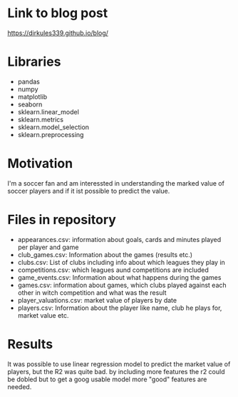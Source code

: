# Link to blog post

https://dirkules339.github.io/blog/

# Libraries
- pandas
- numpy 
- matplotlib
- seaborn 
- sklearn.linear_model 
- sklearn.metrics 
- sklearn.model_selection 
- sklearn.preprocessing 

# Motivation
I'm a soccer fan and am interessted in understanding the marked value of soccer players and if it ist possible to predict the value.

# Files in repository
- appearances.csv: information about goals, cards and minutes played per player and game
- club_games.csv: Information about the games (results etc.)
- clubs.csv: List of clubs including info about which leagues they play in
- competitions.csv: which leagues aund competitions are included
- game_events.csv: Information about what happens during the games
- games.csv: information about games, which clubs played against each other in witch competition and what was the result
- player_valuations.csv: market value of players by date
- players.csv: Information about the player like name, club he plays for, market value etc.

# Results
It was possible to use linear regression model to predict the market value of players, but the R2 was quite bad. by including more features the r2 could be dobled but to get a goog usable model more "good" features are needed.
